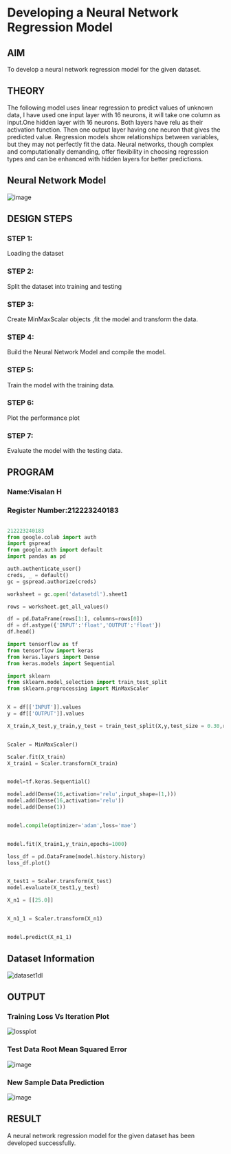 # Developing a Neural Network Regression Model

## AIM

To develop a neural network regression model for the given dataset.

## THEORY

The following model uses linear regression to predict values of unknown data, I have used one input layer with 16 neurons, it will take one column as input.One hidden layer with 16 neurons. Both layers have relu as their activation function. Then one output layer having one neuron that gives the predicted value.
Regression models show relationships between variables, but they may not perfectly fit the data. Neural networks, though complex and computationally demanding, offer flexibility in choosing regression types and can be enhanced with hidden layers for better predictions.

## Neural Network Model

![image](https://github.com/Visalan-H/basic-nn-model/assets/152077751/98983cfb-55ce-4a48-8754-3f24432fd5f7)


## DESIGN STEPS

### STEP 1:

Loading the dataset

### STEP 2:

Split the dataset into training and testing

### STEP 3:

Create MinMaxScalar objects ,fit the model and transform the data.

### STEP 4:

Build the Neural Network Model and compile the model.

### STEP 5:

Train the model with the training data.

### STEP 6:

Plot the performance plot

### STEP 7:

Evaluate the model with the testing data.

## PROGRAM
### Name:Visalan H
### Register Number:212223240183
```python

212223240183
from google.colab import auth
import gspread
from google.auth import default
import pandas as pd

auth.authenticate_user()
creds, _ = default()
gc = gspread.authorize(creds)

worksheet = gc.open('datasetdl').sheet1

rows = worksheet.get_all_values()

df = pd.DataFrame(rows[1:], columns=rows[0])
df = df.astype({'INPUT':'float','OUTPUT':'float'})
df.head()

import tensorflow as tf
from tensorflow import keras
from keras.layers import Dense
from keras.models import Sequential

import sklearn
from sklearn.model_selection import train_test_split
from sklearn.preprocessing import MinMaxScaler


X = df[['INPUT']].values
y = df[['OUTPUT']].values

X_train,X_test,y_train,y_test = train_test_split(X,y,test_size = 0.30,random_state = 20)


Scaler = MinMaxScaler()

Scaler.fit(X_train)
X_train1 = Scaler.transform(X_train)


model=tf.keras.Sequential()

model.add(Dense(16,activation='relu',input_shape=(1,)))
model.add(Dense(16,activation='relu'))
model.add(Dense(1))


model.compile(optimizer='adam',loss='mae')


model.fit(X_train1,y_train,epochs=1000)

loss_df = pd.DataFrame(model.history.history)
loss_df.plot()


X_test1 = Scaler.transform(X_test)
model.evaluate(X_test1,y_test)

X_n1 = [[25.0]]


X_n1_1 = Scaler.transform(X_n1)


model.predict(X_n1_1)

```

## Dataset Information

![dataset1dl](https://github.com/Visalan-H/basic-nn-model/assets/152077751/9686cb42-6365-49d7-804c-1b6950939177)


## OUTPUT

### Training Loss Vs Iteration Plot

![lossplot](https://github.com/Visalan-H/basic-nn-model/assets/152077751/2274c3a3-ee86-4ed4-88d8-f93baff0265a)


### Test Data Root Mean Squared Error

![image](https://github.com/Visalan-H/basic-nn-model/assets/152077751/2160e606-8c44-40bc-a2c1-49a23c6549b2)


### New Sample Data Prediction

![image](https://github.com/Visalan-H/basic-nn-model/assets/152077751/d03951b7-45f8-41ac-b99e-9f3b3bfbc5da)


## RESULT

A neural network regression model for the given dataset has been developed successfully.
